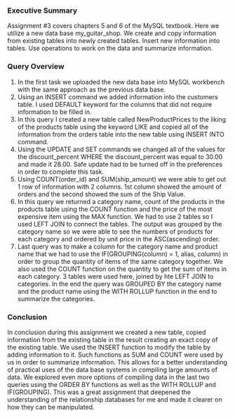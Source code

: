 <h3>Executive Summary</h3>

Assignment #3 covers chapters 5 and 6 of the MySQL textbook. Here we utilize a new data base my_guitar_shop. We create and copy information from existing tables into newly created tables. Insert new information into tables. Use operations to work on the data and summarize information.

<h3>Query Overview</h3>

<ol>
<li>In the first task we uploaded the new data base into MySQL workbench with the same approach as the previous data base.
<li>Using an INSERT command we added information into the customers table. I used DEFAULT keyword for the columns that did not require information to be filled in.
<li>In this query I created a new table called NewProductPrices to the liking of the products table using the keyword LIKE and copied all of the information from the orders table into the new table using INSERT INTO command.
<li>Using the UPDATE and SET commands we changed all of the values for the discount_percent WHERE the discount_percent was equal to 30.00 and made it 28.00. Safe update had to be turned off in the preferences in order to complete this task.
<li>Using COUNT(order_id) and SUM(ship_amount) we were able to get out 1 row of information with 2 columns. 1st column showed the amount of orders and the second showed the sum of the Ship Value.
<li>In this query we returned a category name, count of the products in the products table using the COUNT function and the price of the most expensive item using the MAX function. We had to use 2 tables so I used LEFT JOIN to connect the tables. The output was grouped by the category name so we were able to see the numbers of products for each category and ordered by unit price in the ASC(ascending) order.
<li>Last query was to make a column for the category name and product name that we had to use the IF(GROUPING(column) = 1, alias, column) in order to group the quantity of items of the same category together. We also used the COUNT function on the quantity to get the sum of items in each category. 3 tables were used here, joined by hte LEFT JOIN to categories. In the end the query was GROUPED BY the category name and the product name using the WITH ROLLUP function in the end to summarize the categories.
</ol>

<h3>Conclusion</h3>

<p>In conclusion during this assignment we created a new table, copied information from the existing table in the result creating an exact copy of the existing table. We used the INSERT function to modify the table by adding information to it. Such functions as SUM and COUNT were used by us in order to summarize information. This allows for a better understanding of practical uses of the data base systems in compiling large amounts of data. We explored even more options of compiling data in the last two queries using the ORDER BY functions as well as the WITH ROLLUP and IF(GROUPING). This was a great assignment that deepened the understanding of the relationship databases for me and made it clearer on how they can be manipulated.</p>
